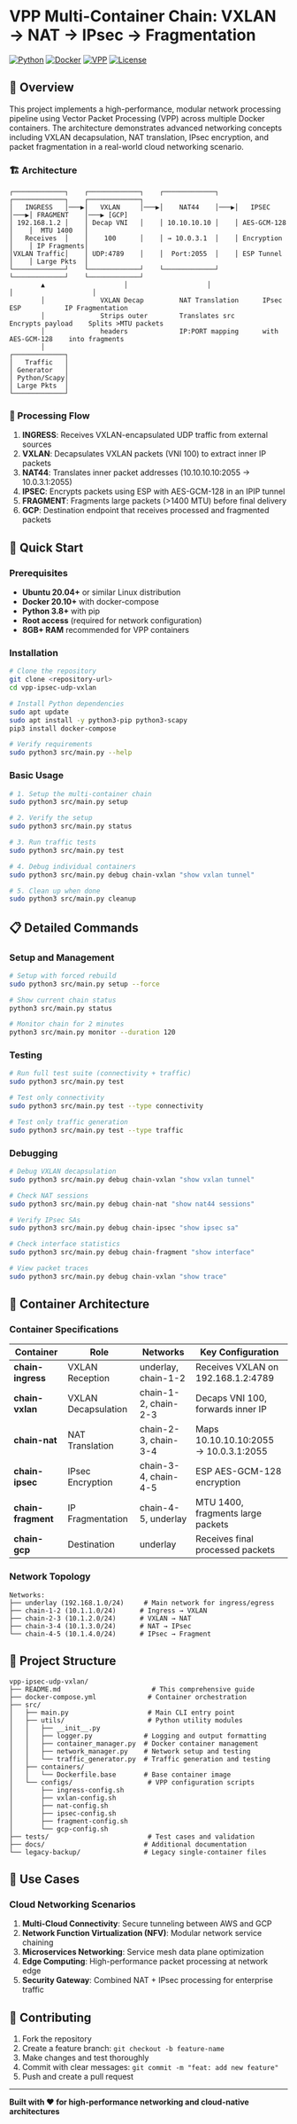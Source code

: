 # VPP Multi-Container Chain: VXLAN → NAT → IPsec → Fragmentation

[![Python](https://img.shields.io/badge/Python-3.8+-blue.svg)](https://python.org)
[![Docker](https://img.shields.io/badge/Docker-20.10+-blue.svg)](https://docker.com)
[![VPP](https://img.shields.io/badge/VPP-22.02+-green.svg)](https://fd.io)
[![License](https://img.shields.io/badge/License-MIT-yellow.svg)](https://opensource.org/licenses/MIT)

## 🎯 Overview

This project implements a high-performance, modular network processing pipeline using Vector Packet Processing (VPP) across multiple Docker containers. The architecture demonstrates advanced networking concepts including VXLAN decapsulation, NAT translation, IPsec encryption, and packet fragmentation in a real-world cloud networking scenario.

### 🏗️ Architecture

```
┌─────────────┐    ┌─────────────┐    ┌─────────────┐    ┌─────────────┐    ┌─────────────┐
│   INGRESS   │───▶│   VXLAN     │───▶│    NAT44    │───▶│   IPSEC     │───▶│ FRAGMENT    │───▶ [GCP]
│ 192.168.1.2 │    │ Decap VNI   │    │ 10.10.10.10 │    │ AES-GCM-128 │    │  MTU 1400   │
│   Receives  │    │    100      │    │ → 10.0.3.1  │    │ Encryption  │    │ IP Fragments│
│VXLAN Traffic│    │ UDP:4789    │    │  Port:2055  │    │ ESP Tunnel  │    │ Large Pkts  │
└─────────────┘    └─────────────┘    └─────────────┘    └─────────────┘    └─────────────┘
        ▲                    │                    │                    │                    │
        │              VXLAN Decap         NAT Translation      IPsec ESP           IP Fragmentation
        │              Strips outer        Translates src       Encrypts payload    Splits >MTU packets
        │              headers             IP:PORT mapping      with AES-GCM-128    into fragments
        │
┌─────────────┐
│   Traffic   │
│ Generator   │  
│ Python/Scapy│
│ Large Pkts  │
└─────────────┘
```

### 🔄 Processing Flow

1. **INGRESS**: Receives VXLAN-encapsulated UDP traffic from external sources
2. **VXLAN**: Decapsulates VXLAN packets (VNI 100) to extract inner IP packets  
3. **NAT44**: Translates inner packet addresses (10.10.10.10:2055 → 10.0.3.1:2055)
4. **IPSEC**: Encrypts packets using ESP with AES-GCM-128 in an IPIP tunnel
5. **FRAGMENT**: Fragments large packets (>1400 MTU) before final delivery
6. **GCP**: Destination endpoint that receives processed and fragmented packets

## 🚀 Quick Start

### Prerequisites

- **Ubuntu 20.04+** or similar Linux distribution
- **Docker 20.10+** with docker-compose
- **Python 3.8+** with pip
- **Root access** (required for network configuration)
- **8GB+ RAM** recommended for VPP containers

### Installation

```bash
# Clone the repository
git clone <repository-url>
cd vpp-ipsec-udp-vxlan

# Install Python dependencies
sudo apt update
sudo apt install -y python3-pip python3-scapy
pip3 install docker-compose

# Verify requirements
sudo python3 src/main.py --help
```

### Basic Usage

```bash
# 1. Setup the multi-container chain
sudo python3 src/main.py setup

# 2. Verify the setup
sudo python3 src/main.py status

# 3. Run traffic tests
sudo python3 src/main.py test

# 4. Debug individual containers
sudo python3 src/main.py debug chain-vxlan "show vxlan tunnel"

# 5. Clean up when done
sudo python3 src/main.py cleanup
```

## 📋 Detailed Commands

### Setup and Management

```bash
# Setup with forced rebuild
sudo python3 src/main.py setup --force

# Show current chain status
python3 src/main.py status

# Monitor chain for 2 minutes
python3 src/main.py monitor --duration 120
```

### Testing

```bash
# Run full test suite (connectivity + traffic)
sudo python3 src/main.py test

# Test only connectivity
sudo python3 src/main.py test --type connectivity  

# Test only traffic generation
sudo python3 src/main.py test --type traffic
```

### Debugging

```bash
# Debug VXLAN decapsulation
sudo python3 src/main.py debug chain-vxlan "show vxlan tunnel"

# Check NAT sessions
sudo python3 src/main.py debug chain-nat "show nat44 sessions"

# Verify IPsec SAs
sudo python3 src/main.py debug chain-ipsec "show ipsec sa"

# Check interface statistics
sudo python3 src/main.py debug chain-fragment "show interface"

# View packet traces
sudo python3 src/main.py debug chain-vxlan "show trace"
```

## 🐳 Container Architecture

### Container Specifications

| Container | Role | Networks | Key Configuration |
|-----------|------|----------|-------------------|
| **chain-ingress** | VXLAN Reception | underlay, chain-1-2 | Receives VXLAN on 192.168.1.2:4789 |
| **chain-vxlan** | VXLAN Decapsulation | chain-1-2, chain-2-3 | Decaps VNI 100, forwards inner IP |
| **chain-nat** | NAT Translation | chain-2-3, chain-3-4 | Maps 10.10.10.10:2055 → 10.0.3.1:2055 |
| **chain-ipsec** | IPsec Encryption | chain-3-4, chain-4-5 | ESP AES-GCM-128 encryption |
| **chain-fragment** | IP Fragmentation | chain-4-5, underlay | MTU 1400, fragments large packets |
| **chain-gcp** | Destination | underlay | Receives final processed packets |

### Network Topology

```
Networks:
├── underlay (192.168.1.0/24)     # Main network for ingress/egress
├── chain-1-2 (10.1.1.0/24)      # Ingress → VXLAN
├── chain-2-3 (10.1.2.0/24)      # VXLAN → NAT
├── chain-3-4 (10.1.3.0/24)      # NAT → IPsec
└── chain-4-5 (10.1.4.0/24)      # IPsec → Fragment
```

## 📁 Project Structure

```
vpp-ipsec-udp-vxlan/
├── README.md                       # This comprehensive guide
├── docker-compose.yml             # Container orchestration
├── src/
│   ├── main.py                    # Main CLI entry point
│   ├── utils/                     # Python utility modules
│   │   ├── __init__.py
│   │   ├── logger.py             # Logging and output formatting
│   │   ├── container_manager.py  # Docker container management
│   │   ├── network_manager.py    # Network setup and testing
│   │   └── traffic_generator.py  # Traffic generation and testing
│   ├── containers/
│   │   └── Dockerfile.base       # Base container image
│   └── configs/                   # VPP configuration scripts
│       ├── ingress-config.sh
│       ├── vxlan-config.sh
│       ├── nat-config.sh
│       ├── ipsec-config.sh
│       ├── fragment-config.sh
│       └── gcp-config.sh
├── tests/                         # Test cases and validation
├── docs/                         # Additional documentation
└── legacy-backup/                # Legacy single-container files
```

## 🎯 Use Cases

### Cloud Networking Scenarios

1. **Multi-Cloud Connectivity**: Secure tunneling between AWS and GCP
2. **Network Function Virtualization (NFV)**: Modular network service chaining
3. **Microservices Networking**: Service mesh data plane optimization
4. **Edge Computing**: High-performance packet processing at network edge
5. **Security Gateway**: Combined NAT + IPsec processing for enterprise traffic

## 🤝 Contributing

1. Fork the repository
2. Create a feature branch: `git checkout -b feature-name`
3. Make changes and test thoroughly
4. Commit with clear messages: `git commit -m "feat: add new feature"`
5. Push and create a pull request

---

**Built with ❤️ for high-performance networking and cloud-native architectures**
